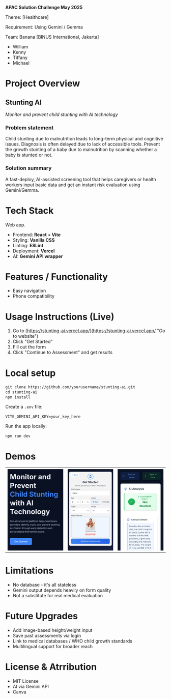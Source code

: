 **APAC Solution Challenge May 2025**

Theme: [Healthcare]

Requirement: Using Gemini / Gemma

Team: Banana [BINUS International, Jakarta]

* William
* Kenny
* Tiffany
* Michael

# Project Overview

## Stunting AI

*Monitor and prevent child stunting with AI technology*

### Problem statement

Child stunting due to malnutrition leads to long-term physical and cognitive issues. Diagnosis is often delayed due to lack of accessible tools. Prevent the growth stunting of a baby due to malnutrition by scanning whether a baby is stunted or not.

### Solution summary

A fast-deploy, AI-assisted screening tool that helps caregivers or health workers input basic data and get an instant risk evaluation using Gemini/Gemma.

# Tech Stack

Web app.

* Frontend: **React + Vite**
* Styling: **Vanilla CSS**
* Linting: **ESLint**
* Deployment: **Vercel**
* AI: **Gemini API wrapper**

# Features / Functionality

* Easy navigation
* Phone compatibility

# Usage Instructions (Live)

1. Go to [https://stunting-ai.vercel.app/](https://stunting-ai.vercel.app/ "Go to website")
2. Click "Get Started"
3. Fill out the form
4. Click "Continue to Assessment" and get results

# Local setup

```
git clone https://github.com/yourusername/stunting-ai.git
cd stunting-ai
npm install
```

Create a `.env` file:

```
VITE_GEMINI_API_KEY=your_key_here
```

Run the app locally:

```
npm run dev
```

# Demos
<table>
  <tr>
    <th>
      <source media="(prefers-color-scheme: dark)" srcset="documentation/Image1_HomeScreen.jpg">
      <source media="(prefers-color-scheme: light)" srcset="documentation/Image1_HomeScreen.jpg">
      <img src="documentation/Image1_HomeScreen.jpg"> 
    </th>
    <th>
      <source media="(prefers-color-scheme: dark)" srcset="documentation/Image2_Form.jpg">
      <source media="(prefers-color-scheme: light)" srcset="documentation/Image2_Form.jpg">
      <img src="documentation/Image2_Form.jpg"> 
    </th>
    <th>
      <source media="(prefers-color-scheme: dark)" srcset="documentation/Image3_Results.jpg">
      <source media="(prefers-color-scheme: light)" srcset="documentation/Image3_Results.jpg">
      <img src="documentation/Image3_Results.jpg"> 
    </th>
  </tr>
</table>

# Limitations

* No database - it's all stateless
* Gemini output depends heavily on form quality
* Not a substitute for real medical evaluation

# Future Upgrades

* Add image-based height/weight input
* Save past assessments via login
* Link to medical databases / WHO child growth standards
* Multilingual support for broader reach

# License & Atrribution

* MIT License
* AI via Gemini API
* Canva
